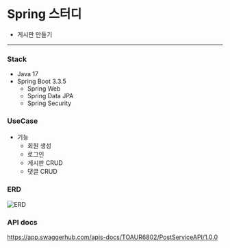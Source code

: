 # Spring 스터디
- 게시판 만들기
---

### Stack
- Java 17
- Spring Boot 3.3.5
    - Spring Web
    - Spring Data JPA
    - Spring Security

### UseCase
- 기능
    - 회원 생성
    - 로그인
    - 게시판 CRUD
    - 댓글 CRUD

### ERD
![ERD](https://github.com/user-attachments/assets/5a3e2f6f-db43-42fa-b5db-e33bc01ceb63)


### API docs
https://app.swaggerhub.com/apis-docs/TOAUR6802/PostServiceAPI/1.0.0
